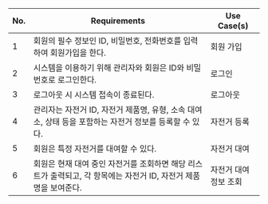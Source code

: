 | No. | Requirements                                                                 | Use Case(s)            |
|-----|------------------------------------------------------------------------------|------------------------|
| 1   | 회원의 필수 정보인 ID, 비밀번호, 전화번호를 입력하여 회원가입을 한다.       | 회원 가입              |
| 2   | 시스템을 이용하기 위해 관리자와 회원은 ID와 비밀번호로 로그인한다.           | 로그인                 |
| 3   | 로그아웃 시 시스템 접속이 종료된다.                                          | 로그아웃               |
| 4   | 관리자는 자전거 ID, 자전거 제품명, 유형, 소속 대여소, 상태 등을 포함하는 자전거 정보를 등록할 수 있다. | 자전거 등록            |
| 5   | 회원은 특정 자전거를 대여할 수 있다.                                        | 자전거 대여            |
| 6   | 회원은 현재 대여 중인 자전거를 조회하면 해당 리스트가 출력되고, 각 항목에는 자전거 ID, 자전거 제품명을 보여준다. | 자전거 대여 정보 조회 |